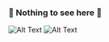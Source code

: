 ### 👀 Nothing to see here 👀

![Alt Text](https://c.tenor.com/O1LsZjkemV8AAAAC/rumia-vore.gif)
![Alt Text](https://i.pinimg.com/originals/10/e1/e9/10e1e9b9816eb4f6425100ed1f6a0c0e.jpg)


<!--
**Frost-Jack/Frost-Jack** is a ✨ _special_ ✨ repository because its `README.md` (this file) appears on your GitHub profile.

Here are some ideas to get you started:

- 🔭 I’m currently working on ...
- 🌱 I’m currently learning ...
- 👯 I’m looking to collaborate on ...
- 🤔 I’m looking for help with ...
- 💬 Ask me about ...
- 📫 How to reach me: ...
- 😄 Pronouns: ...
- ⚡ Fun fact: ...
-->

